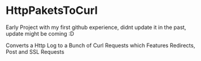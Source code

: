 # HttpPaketsToCurl

Early Project with my first github experience, didnt update it in the past, update might be coming :D

Converts a Http Log to a Bunch of Curl Requests which Features Redirects, Post and SSL Requests

